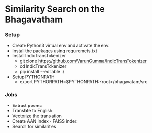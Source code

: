# Similarity Search on the Bhagavatham

### Setup

* Create Python3 virtual env and activate the env.
* Install the packages using requiremets.txt
* Install IndicTransTokenizer
    - git clone https://github.com/VarunGumma/IndicTransTokenizer
    - cd IndicTransTokenizer
    - pip install --editable ./
* Setup PYTHONPATH
   - export PYTHONPATH=$PYTHONPATH:\<root\>/bhagavatam/src

### Jobs
* Extract poems
* Translate to English
* Vectorize the translation
* Create AAN index - FAISS index
* Search for similarities